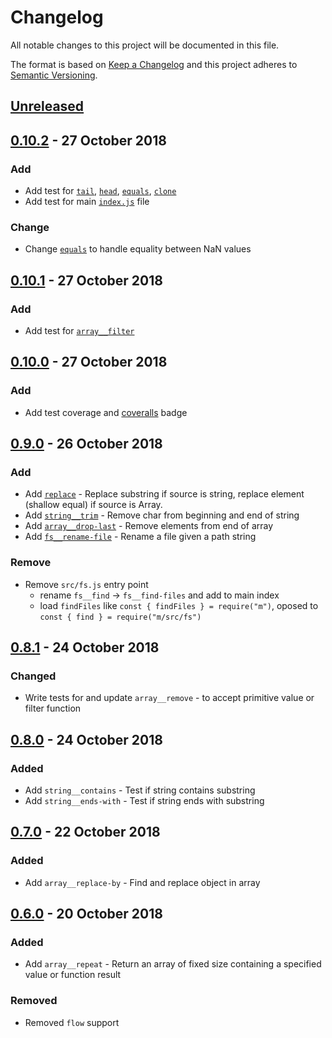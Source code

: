 <!-- markdownlint-disable no-duplicate-header -->

# Changelog

All notable changes to this project will be documented in this file.

The format is based on [Keep a Changelog](http://keepachangelog.com/en/1.0.0/)
and this project adheres to [Semantic Versioning](http://semver.org/spec/v2.0.0.html).

## [Unreleased]

## [0.10.2] - 27 October 2018

### Add

- Add test for [`tail`](/src/tail/tail.js), [`head`](/src/head/head.js), [`equals`](/src/core__equals/equals.js), [`clone`](/src/core__clone/clone.js)
- Add test for main [`index.js`](/src/index.js) file

### Change

- Change [`equals`](/src/core__equals/equals.js) to handle equality between NaN values

## [0.10.1] - 27 October 2018

### Add

- Add test for [`array__filter`](/src/array__filter/filter.js)

## [0.10.0] - 27 October 2018

### Add

- Add test coverage and [coveralls](https://coveralls.io/github/codemachiner/m) badge

## [0.9.0] - 26 October 2018

### Add

- Add [`replace`](/src/replace/replace.js) - Replace substring if source is string, replace element (shallow equal) if source is Array.
- Add [`string__trim`](/src/string__trim/trim.js) - Remove char from beginning and end of string
- Add [`array__drop-last`](/src/array__drop-last/drop-last.js) - Remove elements from end of array
- Add [`fs__rename-file`](/src/fs__rename-file/rename-file.js) - Rename a file given a path string

### Remove

- Remove `src/fs.js` entry point
  - rename `fs__find` -> `fs__find-files` and add to main index
  - load `findFiles` like `const { findFiles } = require("m")`, oposed to `const { find } = require("m/src/fs")`

## [0.8.1] - 24 October 2018

### Changed

- Write tests for and update `array__remove` - to accept primitive value or filter function

## [0.8.0] - 24 October 2018

### Added

- Add `string__contains` - Test if string contains substring
- Add `string__ends-with` - Test if string ends with substring

## [0.7.0] - 22 October 2018

### Added

- Add `array__replace-by` - Find and replace object in array

## [0.6.0] - 20 October 2018

### Added

- Add `array__repeat` - Return an array of fixed size containing a specified 
  value or function result

### Removed

- Removed `flow` support

[Unreleased]: https://github.com/codemachiner/m/compare/v0.10.2...HEAD

[0.10.2]: https://github.com/codemachiner/m/compare/v0.10.1...v0.10.2
[0.10.1]: https://github.com/codemachiner/m/compare/v0.10.0...v0.10.1
[0.10.0]: https://github.com/codemachiner/m/compare/v0.9.0...v0.10.0
[0.9.0]: https://github.com/codemachiner/m/compare/v0.8.1...v0.9.0
[0.8.1]: https://github.com/codemachiner/m/compare/v0.8.0...v0.8.1
[0.8.0]: https://github.com/codemachiner/m/compare/v0.7.0...v0.8.0
[0.7.0]: https://github.com/codemachiner/m/compare/v0.6.0...v0.7.0
[0.6.0]: https://github.com/codemachiner/m/compare/v0.5.1...v0.6.0
